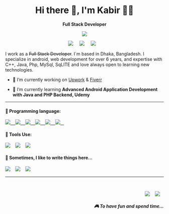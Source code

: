 <h1 align='center'> Hi there 👋, I'm Kabir 👩‍💻 </h1>

<p align='center'>
 <b> Full Stack Developer</b>
</p>

<p align='center'>
  <a href="#"><img src="https://visitor-badge.glitch.me/badge?page_id=n3o-d4rk3r??style=for-the-badge&logo=appveyor"></a>
</p>


<p align='center'>
<a href="https://twitter.com/ictd_kabir"><img src="https://img.shields.io/badge/twitter-%231DA1F2.svg?&style=for-the-badge&logo=twitter&logoColor=white" /></a>&nbsp;&nbsp;&nbsp;&nbsp;
  <a href="https://www.linkedin.com/in/ictd.kabir/"><img src="https://img.shields.io/badge/linkedin-%230077B5.svg?&style=for-the-badge&logo=linkedin&logoColor=white" /></a>&nbsp;&nbsp;&nbsp;&nbsp;
  <a href="mailto:akabir.csesub@yahoo.com?subject=Olá%20Stefany"><img src="https://img.shields.io/badge/gmail-%23D14836.svg?&style=for-the-badge&logo=gmail&logoColor=white" /></a>&nbsp;&nbsp;&nbsp;&nbsp;

</p>

I work as a ~~Full Stack Developer~~. I´m based in Dhaka, Bangladesh. I specialize in android, web development for over 6 years, and expertise with C++, Java, Php, MySql, SqLITE and love always open to learning new technologies.

- 🔭 I’m currently working on [Upwork](https://www.upwork.com/workwith/ictdkabir2011) & [Fiverr](https://www.fiverr.com/ictdkabir2011)

- 🌱 I’m currently learning **Advanced Android Application Development with Java and PHP Backend, Udemy**
<hr>
<p align='right'>
<h4>💬 Programming language:</h4>
<a href="https://dev.to/n3od4rk3r">
<img src="https://img.shields.io/badge/C-%230A0A0A.svg?&style=for-the-badge&logo=dev-dot-to&logoColor=white" />&nbsp;&nbsp;&nbsp;
<img src="https://img.shields.io/badge/C++-%230A0A0A.svg?&style=for-the-badge&logo=dev-dot-to&logoColor=white" />&nbsp;&nbsp;&nbsp;
<img src="https://img.shields.io/badge/Java-%230A0A0A.svg?&style=for-the-badge&logo=dev-dot-to&logoColor=white" />&nbsp;&nbsp;&nbsp;
<img src="https://img.shields.io/badge/PHP-%230A0A0A.svg?&style=for-the-badge&logo=dev-dot-to&logoColor=white" />&nbsp;&nbsp;&nbsp;
<img src="https://img.shields.io/badge/MySql-%230A0A0A.svg?&style=for-the-badge&logo=dev-dot-to&logoColor=white" />&nbsp;&nbsp;&nbsp;
<img src="https://img.shields.io/badge/SQlite-%230A0A0A.svg?&style=for-the-badge&logo=dev-dot-to&logoColor=white" />&nbsp;&nbsp;&nbsp;
</a></p>

<p align='right'>
<h4>💬 Tools Use:</h4>
<a href="https://dev.to/n3od4rk3r"><img src="https://img.shields.io/badge/Android Studio-%230A0A0A.svg?&style=for-the-badge&logo=dev-dot-to&logoColor=white" /></a>&nbsp;&nbsp;&nbsp;
 <a href="https://dev.to/n3od4rk3r"><img src="https://img.shields.io/badge/Visual Code Studio-%230A0A0A.svg?&style=for-the-badge&logo=dev-dot-to&logoColor=white" /></a>&nbsp;&nbsp;&nbsp;
 <a href="https://dev.to/n3od4rk3r"><img src="https://img.shields.io/badge/Sublime-%230A0A0A.svg?&style=for-the-badge&logo=dev-dot-to&logoColor=white" /></a>&nbsp;&nbsp;&nbsp;
</p>

<p align='right'>
<h4>💬 Sometimes, I like to write things here...</h4>
  <a href="https://dev.to/n3od4rk3r" target="_blank"><img src="https://img.shields.io/badge/DEV.TO-%230A0A0A.svg?&style=for-the-badge&logo=dev-dot-to&logoColor=white" /></a>&nbsp;&nbsp;&nbsp;
  <a href="https://medium.com/@n3od4rk3r" target="_blank"><img src="https://img.shields.io/badge/medium-%2312100E.svg?&style=for-the-badge&logo=medium&logoColor=white" /></a>&nbsp;&nbsp;&nbsp;
  <a href="https://n3o-d4rk3r.github.io/" target="_blank"><img src="https://img.shields.io/badge/-My%20Blog-17bf63?&style=for-the-badge&logo=blog&logoColor=black" /></a>&nbsp;&nbsp;&nbsp;
</p>
<hr>
<br>
<p align="right">
  <a href="https://open.spotify.com/playlist/2w8GYqYdH6ve3g0nGcJcgE?si=7bCl8yynR2Saz4VPR6mDXQ" target="_blank"><img src="https://img.shields.io/badge/spotify-%231ED760.svg?&style=for-the-badge&logo=spotify&logoColor=white" /></a>&nbsp;&nbsp;&nbsp;
  <a href="steamcommunity.com/id/n3o-d4rk3r" target="_blank"><img src="https://img.shields.io/badge/Steam-%23000000.svg?&style=for-the-badge&logo=steam&logoColor=white" /></a>&nbsp;&nbsp;&nbsp;
  <h5 align="right">🎮 To have fun and spend time...</h5>
</p>





